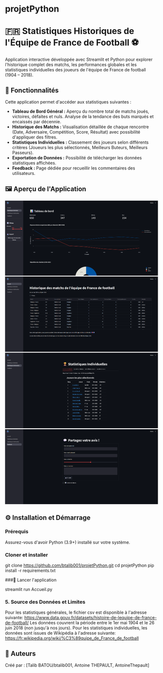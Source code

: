 # projetPython

# 🇫🇷 Statistiques Historiques de l'Équipe de France de Football ⚽

Application interactive développée avec Streamlit et Python pour explorer l'historique complet des matchs, les performances globales et les statistiques individuelles des joueurs de l'équipe de France de football (1904 – 2018).

## 🌟 Fonctionnalités

Cette application permet d'accéder aux statistiques suivantes :

*   **Tableau de Bord Général :** Aperçu du nombre total de matchs joués, victoires, défaites et nuls. Analyse de la tendance des buts marqués et encaissés par décennie.
*   **Historique des Matchs :** Visualisation détaillée de chaque rencontre (Date, Adversaire, Compétition, Score, Résultat) avec possibilité d'appliquer des filtres.
*   **Statistiques Individuelles :** Classement des joueurs selon différents critères (Joueurs les plus sélectionnés, Meilleurs Buteurs, Meilleurs Passeurs).
*   **Exportation de Données :** Possibilité de télécharger les données statistiques affichées.
*   **Feedback :** Page dédiée pour recueillir les commentaires des utilisateurs.

## 🖼️ Aperçu de l'Application

![Tableau de bord](image/captureAPP2.png)
![Historique des matchs](image/captureAPP.png)
![Statistiques individuelles](image/captureAPP3.png)
![Feedback](image/captureAPP4.png)

## ⚙️ Installation et Démarrage

### Prérequis

Assurez-vous d'avoir Python (3.9+) installé sur votre système.

### Cloner et installer

git clone https://github.com/btalib001/projetPython.git
cd projetPython
pip install -r requirements.txt

###🚀 Lancer l'application

streamlit run Accueil.py

### 5. Source des Données et Limites

Pour les statistiques générales, le fichier csv est disponible à l'adresse suivante: https://www.data.gouv.fr/datasets/histoire-de-lequipe-de-france-de-football/
Les données couvrent la période entre le 1er mai 1904 et le 26 juin 2018 (non jusqu'à nos jours).
Pour les statistiques individuelles, les données sont issues de Wikipédia à l'adresse suivante: https://fr.wikipedia.org/wiki/%C3%89quipe_de_France_de_football


## 📝 Auteurs

Créé par : [Talib BATOU/btalib001, Antoine THEPAULT, AntoineThepault]

